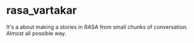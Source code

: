 # rasa_vartakar
It's a about making a stories in RASA from small chunks of conversation. Almost all possible way. 
